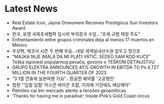 # Latest News
-  Real Estate Icon, Jayne Onwumere Receives Prestigious Sun Investors Award
-  한국, 유엔 국제조세협력 임시위 부의장국 수임…“조세 규범 제정 주도”
-  Enfrentamiento entre grupos criminales deja al menos 17 muertos en México
-  우상혁, 체코서 시즌 두 번째 우승…내달 세계실내선수권 앞두고 청신호
-  "MAJKA NIJE IMALA DA MI PLATI VRTIĆ, SEDEO SAM KOD KUĆE" Teška ispovest popularnog pevača, govorio o TEŠKOM DETINJSTVU
-  GRUPO ELEKTRA ANNOUNCES 45% GROWTH IN EBITDA TO Ps.4,727 MILLION IN THE FOURTH QUARTER OF 2023
-  "3·1절 연휴에 일본여행 가요"…항공편 예약률 '고공행진'
-  법원 “‘입찰 담합’ 아스콘·레미콘 조합, 지자체·기관에도 배상해야”
-  Petróleo cai em mercado atento a tensões geopolíticas
-  ‘Thanks for having me in paradise’: Inside P!nk’s Gold Coast circus
